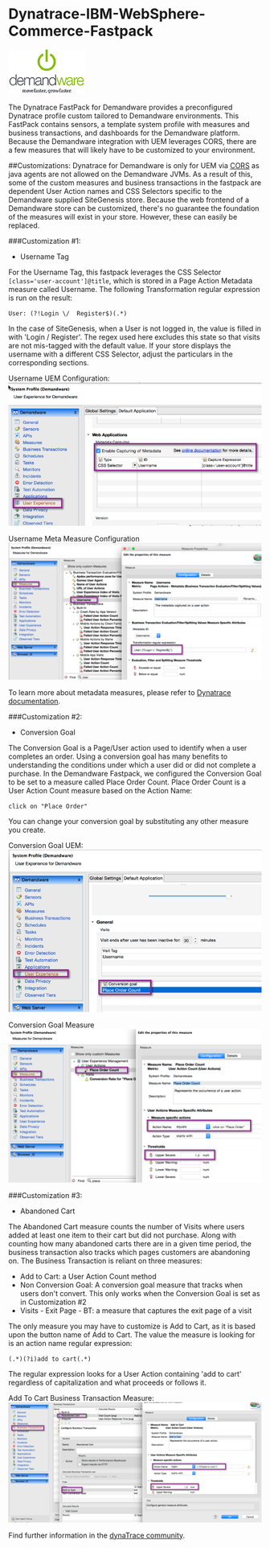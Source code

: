 # Dynatrace-IBM-WebSphere-Commerce-Fastpack


![images_community/download/attachments/215745785/icon.png](/images_community/download/attachments/215745785/icon.png)

The Dynatrace FastPack for Demandware provides a preconfigured Dynatrace profile custom tailored to Demandware environments. This FastPack contains sensors, a template system profile with measures and business transactions, and dashboards for the Demandware platform. Because the Demandware integration with UEM leverages CORS, there are a few measures that will likely have to be customized to your environment. 

##Customizations:
Dynatrace for Demandware is only for UEM via [CORS](https://en.wikipedia.org/wiki/Cross-origin_resource_sharing) as java agents are not allowed on the Demandware JVMs. As a result of this, some of the custom measures and business transactions in the fastpack are dependent User Action names and CSS Selectors specific to the Demandware supplied SiteGenesis store. Because the web frontend of a Demandware store can be customized, there's no guarantee the foundation of the measures will exist in your store.  However, these can easily be replaced.

###Customization #1:

- Username Tag

For the Username Tag, this fastpack leverages the CSS Selector ```[class='user-account']@title```, which is stored in a Page Action Metadata measure called Username.  The following Transformation regular expression is run on the result:

```
User: (?!Login \/  Register$)(.*)
```

In the case of SiteGenesis, when a User is not logged in, the value is filled in with 'Login / Register'. The regex used here excludes this state so that visits are not mis-tagged with the default value. If your store displays the username with a different CSS Selector, adjust the particulars in the corresponding sections.

Username UEM Configuration:
![Username UEM Configuration](/images_community/download/attachments/215745785/Username_UEM_Configuration.png)

Username Meta Measure Configuration
![Username Meta Measure](/images_community/download/attachments/215745785/Username_Meta_Measure.png)

To learn more about metadata measures, please refer to [Dynatrace documentation](https://community.dynatrace.com/community/display/DOCDT63/System+Profile+-+User+Experience#SystemProfile-UserExperience-WebSettings).

###Customization #2: 

- Conversion Goal

The Conversion Goal is a Page/User action used to identify when a user completes an order. Using a conversion goal has many benefits to understanding the conditions under which a user did or did not complete a purchase. 
In the Demandware Fastpack, we configured the Conversion Goal to be set to a measure called Place Order Count. Place Order Count is a User Action Count measure based on the Action Name:

```
click on "Place Order"
```

You can change your conversion goal by substituting any other measure you create.

Conversion Goal UEM:
![Conversion Goal UEM](/images_community/download/attachments/215745785/ConversionGoal_UEM.png)

Conversion Goal Measure
![Conversion Goal Measure](/images_community/download/attachments/215745785/ConversionGoal_Measure.png)

###Customization #3:

- Abandoned Cart
 
 The Abandoned Cart measure counts the number of Visits where users added at least one item to their cart but did not purchase. Along with counting how many abandoned carts there are in a given time period, the business transaction also tracks which pages customers are abandoning on.
 The Business Transaction is reliant on three measures:
- Add to Cart: a User Action Count method
- Non Conversion Goal: A conversion goal measure that tracks when users don't convert. This only works when the Conversion Goal is set as in Customization #2
- Visits - Exit Page - BT: a measure that captures the exit page of a visit

The only measure you may have to customize is Add to Cart, as it is based upon the button name of Add to Cart. The value the measure is looking for is an action name regular expression:

```
(.*)(?i)add to cart(.*)
```

The regular expression looks for a User Action containing 'add to cart' regardless of capitalization and what proceeds or follows it.

Add To Cart Business Transaction Measure:
![Add To Cart BT](/images_community/download/attachments/215745785/AddToCartBT.png)


Find further information in the [dynaTrace community](https://community.dynatrace.com/community/display/DL/Demandware+FastPack). 





